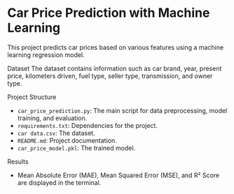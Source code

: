 # Car Price Prediction with Machine Learning

This project predicts car prices based on various features using a machine learning regression model.

Dataset
The dataset contains information such as car brand, year, present price, kilometers driven, fuel type, seller type, transmission, and owner type.

Project Structure
- `car_price_prediction.py`: The main script for data preprocessing, model training, and evaluation.
- `requirements.txt`: Dependencies for the project.
- `car data.csv`: The dataset.
- `README.md`: Project documentation.
- `car_price_model.pkl`: The trained model.

Results
- Mean Absolute Error (MAE), Mean Squared Error (MSE), and R² Score are displayed in the terminal.
